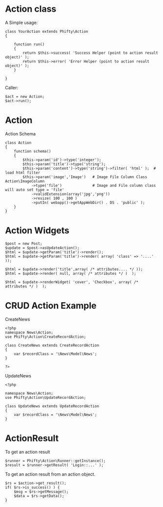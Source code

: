 
Action class
============

A Simple usage:

    class YourAction extends Phifty\Action
    {

        function run()
        {
            return $this->success( 'Success Helper (point to action result object)' );
            return $this->error( 'Error Helper (point to action result object)' );
        }

    }

Caller:

    $act = new Action;
    $act->run();


Action
======

Action Schema

    class Action 
    {
        function schema()
        {
            $this->param('id')->type('integer');
            $this->param('title')->type('string');
            $this->param('content')->type('string')->filter( 'html' );  # load html filter
            $this->param('image','Image')   # Image File Column Class  Action\ImageColumn
                ->type('file')              # Image and File column class will auto set type = 'file'
                ->validExtension(array('jpg','png'))
                ->resize( 100 , 100 )
                ->putIn( webapp()->getAppWebDir() . DS . 'public' );
        }
    }

Action Widgets
==============

    $post = new Post;
    $update = $post->asUpdateAction();
    $html = $update->getParam('title')->render();
    $html = $update->getParam('title')->render( array( 'class' => '....' ));

    $html = $update->render('title',array( /* attributes.... */ ));
    $html = $update->render( null, array( /* attributes */ )  );

    $html = $update->renderWidget( 'cover', 'Checkbox', array( /* attributes */ )  );


CRUD Action Example
===================

CreateNews

    <?php
    namespace News\Action;
    use Phifty\Action\CreateRecordAction;

    class CreateNews extends CreateRecordAction
    {
        var $recordClass = '\News\Model\News';
    }

    ?>

UpdateNews

    <?php

    namespace News\Action;
    use Phifty\Action\UpdateRecordAction;

    class UpdateNews extends UpdateRecordAction
    {
        var $recordClass = '\News\Model\News';
    }


ActionResult
============

To get an action result

    
    $runner = Phifty\Action\Runner::getInstance();
    $result = $runner->getResult( 'Login::...' );


To get an action result from an action object.

    $rs = $action->get_result();
    if( $rs->is_success() ) {
        $msg = $rs->getMessage();
        $data = $rs->getData();
    }


